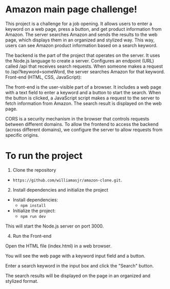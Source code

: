 # Amazon main page challenge!

This project is a challenge for a job opening. It allows users to enter a keyword on a web page, press a button, and get product information from Amazon. The server searches Amazon and sends the results to the web page, which displays them in an organized and stylized way. This way, users can see Amazon product information based on a search keyword.

The backend is the part of the project that operates on the server.
It uses the Node.js language to create a server.
Configures an endpoint (URL) called /api that receives search requests.
When someone makes a request to /api?keyword=someWord, the server searches Amazon for that keyword.
Front-end (HTML, CSS, JavaScript):

The front-end is the user-visible part of a browser.
It includes a web page with a text field to enter a keyword and a button to start the search.
When the button is clicked, a JavaScript script makes a request to the server to fetch information from Amazon.
The search result is displayed on the web page.

CORS is a security mechanism in the browser that controls requests between different domains.
To allow the frontend to access the backend (across different domains), we configure the server to allow requests from specific origins.

# To run the project

1. Clone the repository

- `https://github.com/williamasjr/amazon-clone.git`.

2. Install dependencies and initialize the project

- Install dependencies:
  - `npm install`
- Initialize the project:
  - `npm run dev`

This will start the Node.js server on port 3000.

4. Run the Front-end

Open the HTML file (index.html) in a web browser.

You will see the web page with a keyword input field and a button.

Enter a search keyword in the input box and click the "Search" button.

The search results will be displayed on the page in an organized and stylized format.
